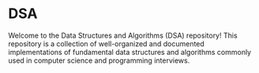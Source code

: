 # DSA
Welcome to the Data Structures and Algorithms (DSA) repository! This repository is a collection of well-organized and documented implementations of fundamental data structures and algorithms commonly used in computer science and programming interviews.
